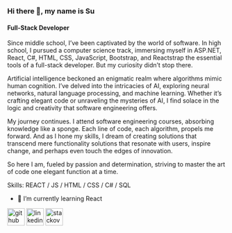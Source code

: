 ### Hi there 👋, my name is Su
#### Full-Stack Developer
Since middle school, I’ve been captivated by the world of software. In high school, I pursued a computer science track, immersing myself in ASP.NET, React, C#, HTML, CSS, JavaScript, Bootstrap, and Reactstrap the essential tools of a full-stack developer. But my curiosity didn’t stop there.

Artificial intelligence beckoned an enigmatic realm where algorithms mimic human cognition. I’ve delved into the intricacies of AI, exploring neural networks, natural language processing, and machine learning. Whether it’s crafting elegant code or unraveling the mysteries of AI, I find solace in the logic and creativity that software engineering offers.

My journey continues. I attend software engineering courses, absorbing knowledge like a sponge. Each line of code, each algorithm, propels me forward. And as I hone my skills, I dream of creating solutions that transcend mere functionality solutions that resonate with users, inspire change, and perhaps even touch the edges of innovation.

So here I am, fueled by passion and determination, striving to master the art of code one elegant function at a time.

Skills:  REACT / JS / HTML / CSS / C# / SQL

- 🌱 I’m currently learning React 


[<img src='https://cdn.jsdelivr.net/npm/simple-icons@3.0.1/icons/github.svg' alt='github' height='40'>](https://github.com/Suyumm)  [<img src='https://cdn.jsdelivr.net/npm/simple-icons@3.0.1/icons/linkedin.svg' alt='linkedin' height='40'>](https://www.linkedin.com/in/www.linkedin.com/in/su-fiydan/)  [<img src='https://cdn.jsdelivr.net/npm/simple-icons@3.0.1/icons/stackoverflow.svg' alt='stackoverflow' height='40'>](https://stackoverflow.com/users/https://stackoverflow.com/users/25453001/su-fiydan)  

